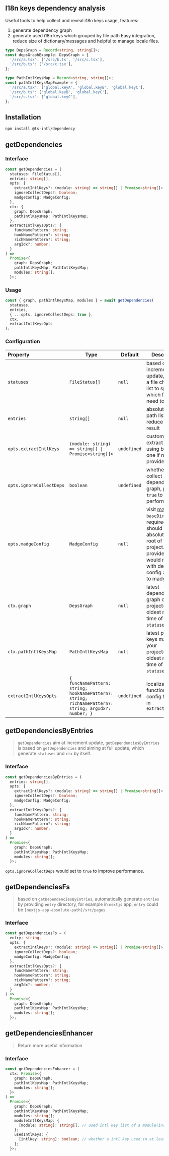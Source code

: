 ## I18n keys dependency analysis

Useful tools to help collect and reveal i18n keys usage, features:

1. generate dependency graph
2. generate used i18n keys which grouped by file path
   Easy integration, reduce size of dictionary/messages and helpful to manage locale files.

```ts
type DepsGraph = Record<string, string[]>;
const depsGraphExample: DepsGraph = {
  '/src/a.tsx': ['/src/b.ts', '/src/c.tsx'],
  '/src/b.ts': ['/src/c.tsx'],
};

type PathIntlKeysMap = Record<string, string[]>;
const pathIntlKeysMapExample = {
  '/src/a.tsx': ['global.keyA', 'global.keyB', 'global.keyC'],
  '/src/b.ts': ['global.keyB', 'global.keyC'],
  '/src/c.tsx': ['global.keyC'],
};
```

## Installation

```bash
npm install @ts-intl/dependency
```

## getDependencies

### Interface

```ts
const getDependencies = (
  statuses: FileStatus[],
  entries: string[],
  opts: {
    extractIntlKeys?: (module: string) => string[] | Promise<string[]>;
    ignoreCollectDeps?: boolean;
    madgeConfig: MadgeConfig;
  },
  ctx: {
    graph: DepsGraph;
    pathIntlKeysMap: PathIntlKeysMap;
  },
  extractIntlKeysOpts?: {
    funcNamePattern: string;
    hookNamePattern?: string;
    richNamePattern?: string;
    argIdx?: number;
  }
) =>
  Promise<{
    graph: DepsGraph;
    pathIntlKeysMap: PathIntlKeysMap;
    modules: string[];
  }>;
```

### Usage

```ts
const { graph, pathIntlKeysMap, modules } = await getDependencies(
  statuses,
  entries,
  { ...opts, ignoreCollectDeps: true },
  ctx,
  extractIntlKeysOpts
);
```

### Configuration

| Property                 | Type                                                                                                   | Default     | Description                                                                                                                                                                                      |
| :----------------------- | ------------------------------------------------------------------------------------------------------ | ----------- | ------------------------------------------------------------------------------------------------------------------------------------------------------------------------------------------------ |
| `statuses`               | `FileStatus[]`                                                                                         | `null`      | based on increment update, provide a file changed list to specify which files need to update                                                                                                     |
| `entries`                | `string[]`                                                                                             | `null`      | absolute entry path list, to reduce unused result                                                                                                                                                |
| `opts.extractIntlKeys`   | `(module: string) => string[] \| Promise<string[]>`                                                    | `undefined` | custom intl keys extract method, using built-in one if not provide                                                                                                                               |
| `opts.ignoreCollectDeps` | `boolean`                                                                                              | `undefined` | whether re-collect dependency graph, provide `true` to improve performance                                                                                                                       |
| `opts.madgeConfig`       | `MadgeConfig`                                                                                          | `null`      | visit [madge](https://github.com/pahen/madge). `baseDir` is required and should be absolute path of root of your project. The provided config would merge with default config and pass to madge. |
| `ctx.graph`              | `DepsGraph`                                                                                            | `null`      | latest dependency graph of your project(before oldest modified time of `statuses`)                                                                                                               |
| `ctx.pathIntlKeysMap`    | `PathIntlKeysMap`                                                                                      | `null`      | latest path-keys map of your project(before oldest modified time of `statuses`)                                                                                                                  |
| `extractIntlKeysOpts`    | `{    funcNamePattern: string; hookNamePattern?: string; richNamePattern?: string; argIdx?: number; }` | `undefined` | localization function syntax config for built-in `extractIntlKeys`                                                                                                                               |

## getDependenciesByEntries

> `getDependencies` aim at increment update, `getDependenciesByEntries` is based on `getDependencies` and aiming at full update, which generate `statuses` and `ctx` by itself.

### Interface

```ts
const getDependenciesByEntries = (
  entries: string[],
  opts: {
    extractIntlKeys?: (module: string) => string[] | Promise<string[]>;
    ignoreCollectDeps?: boolean;
    madgeConfig: MadgeConfig;
  },
  extractIntlKeysOpts?: {
    funcNamePattern: string;
    hookNamePattern?: string;
    richNamePattern?: string;
    argIdx?: number;
  }
) =>
  Promise<{
    graph: DepsGraph;
    pathIntlKeysMap: PathIntlKeysMap;
    modules: string[];
  }>;
```

`opts.ignoreCollectDeps` would set to `true` to improve performance.

## getDependenciesFs

> based on `getDependenciesByEntries`, automatically generate `entries` by providing `entry` directory, for example in `nextjs` app, `entry` could be `[nextjs-app-absolute-path]/src/pages`

### Interface

```ts
const getDependenciesFs = (
  entry: string,
  opts: {
    extractIntlKeys?: (module: string) => string[] | Promise<string[]>;
    ignoreCollectDeps?: boolean;
    madgeConfig: MadgeConfig;
  },
  extractIntlKeysOpts?: {
    funcNamePattern: string;
    hookNamePattern?: string;
    richNamePattern?: string;
    argIdx?: number;
  }
) =>
  Promise<{
    graph: DepsGraph;
    pathIntlKeysMap: PathIntlKeysMap;
    modules: string[];
  }>;
```

## getDependenciesEnhancer

> Return more useful information

### Interface

```ts
const getDependenciesEnhancer = (
  ctx: Promise<{
    graph: DepsGraph;
    pathIntlKeysMap: PathIntlKeysMap;
    modules: string[];
  }>
) =>
  Promise<{
    graph: DepsGraph;
    pathIntlKeysMap: PathIntlKeysMap;
    modules: string[];
    moduleIntlKeysMap: {
      [module: string]: string[]; // used intl key list of a module(include offspring of this module)
    };
    usedIntlKeys: {
      [intlKey: string]: boolean; // whether a intl key used in at least a module(entry)
    };
  }>;
```
